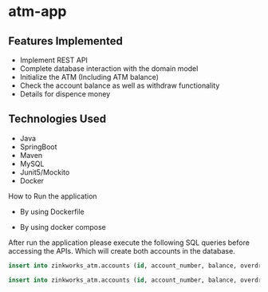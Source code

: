 # atm-app

## Features Implemented
* Implement REST API
* Complete database interaction with the domain model
* Initialize the ATM (Including ATM balance)
* Check the account balance as well as withdraw functionality
* Details for dispence money

## Technologies Used
* Java
* SpringBoot
* Maven
* MySQL
* Junit5/Mockito
* Docker

How to Run the application
* By using Dockerfile


* By using docker compose


After run the application please execute the following SQL queries before accessing the APIs. Which will create both accounts in the database.
~~~sql
insert into zinkworks_atm.accounts (id, account_number, balance, overdraft_amount, pin) values (1,123456789, 800.00, 200.00, 1234);
~~~
~~~sql
insert into zinkworks_atm.accounts (id, account_number, balance, overdraft_amount, pin) values (2,987654321, 1230.00, 150.00, 4321);
~~~